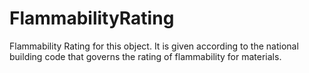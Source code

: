 FlammabilityRating
==================

Flammability Rating for this object.
It is given according to the national building code that governs the rating of flammability for materials.
